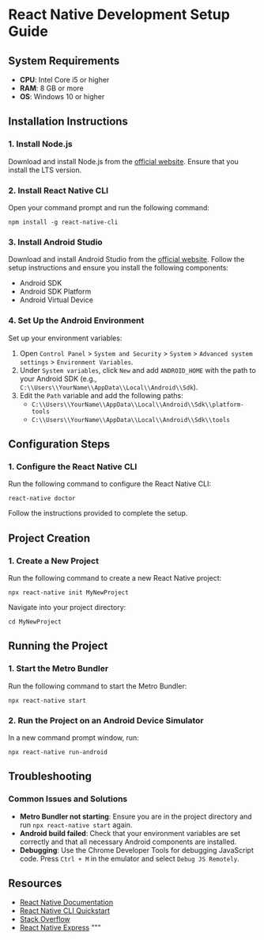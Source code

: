 # React Native Development Setup Guide

## System Requirements

- **CPU**: Intel Core i5 or higher
- **RAM**: 8 GB or more
- **OS**: Windows 10 or higher

## Installation Instructions

### 1. Install Node.js
Download and install Node.js from the [official website](https://nodejs.org/). Ensure that you install the LTS version.

### 2. Install React Native CLI
Open your command prompt and run the following command:
```
npm install -g react-native-cli
```
### 3. Install Android Studio
Download and install Android Studio from the [official website](https://developer.android.com/studio). Follow the setup instructions and ensure you install the following components:
- Android SDK
- Android SDK Platform
- Android Virtual Device

### 4. Set Up the Android Environment
Set up your environment variables:
1. Open `Control Panel` > `System and Security` > `System` > `Advanced system settings` > `Environment Variables`.
2. Under `System variables`, click `New` and add `ANDROID_HOME` with the path to your Android SDK (e.g., `C:\\Users\\YourName\\AppData\\Local\\Android\\Sdk`).
3. Edit the `Path` variable and add the following paths:
    - `C:\\Users\\YourName\\AppData\\Local\\Android\\Sdk\\platform-tools`
    - `C:\\Users\\YourName\\AppData\\Local\\Android\\Sdk\\tools`

## Configuration Steps

### 1. Configure the React Native CLI
Run the following command to configure the React Native CLI:
```
react-native doctor
```

Follow the instructions provided to complete the setup.

## Project Creation

### 1. Create a New Project
Run the following command to create a new React Native project:

```
npx react-native init MyNewProject
```
Navigate into your project directory:

```
cd MyNewProject
```


## Running the Project

### 1. Start the Metro Bundler
Run the following command to start the Metro Bundler:
```
npx react-native start
```

### 2. Run the Project on an Android Device Simulator
In a new command prompt window, run:
```
npx react-native run-android
```

## Troubleshooting

### Common Issues and Solutions

- **Metro Bundler not starting**: Ensure you are in the project directory and run `npx react-native start` again.
- **Android build failed**: Check that your environment variables are set correctly and that all necessary Android components are installed.
- **Debugging**: Use the Chrome Developer Tools for debugging JavaScript code. Press `Ctrl + M` in the emulator and select `Debug JS Remotely`.

## Resources

- [React Native Documentation](https://reactnative.dev/docs/getting-started)
- [React Native CLI Quickstart](https://reactnative.dev/docs/environment-setup)
- [Stack Overflow](https://stackoverflow.com/questions/tagged/react-native)
- [React Native Express](http://www.reactnativeexpress.com/)
"""
